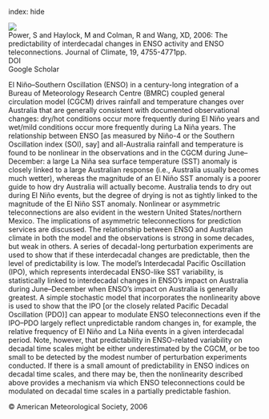 index: hide

<div class="Citation">
    <div class="Citation-thumb CitationThumb-linked"  data-href="https://doi.org/10.1175/jcli3868.1">
      <img src="https://static.claimspace.cloud/climate-study-static/refs/thumbs/14/Power_et_al_2006-thumb.png" />
    </div>

  <div class="Citation-body">
    <div class="Citation-text">Power, S and Haylock, M and Colman, R and Wang, XD, 2006: The predictability of interdecadal changes in ENSO activity and ENSO teleconnections. <span class="Article-journal">Journal of Climate, </span><span class="Article-volume">19, </span>4755-4771pp.</div>
    <div class="Citation-links">
      <div class="CitationLink" data-href="https://doi.org/10.1175/jcli3868.1">
        <div class="CitationLink-icon CitationLink-Doi"></div>
        <div class="CitationLink-text">DOI</div>
      </div>
      <div class="CitationLink" data-href="https://scholar.google.com/scholar?q=10.1175/jcli3868.1">
        <div class="CitationLink-icon CitationLink-Scholar"></div>
        <div class="CitationLink-text">Google Scholar</div>
      </div>
    </div>
  </div>
</div>

El Niño–Southern Oscillation (ENSO) in a century-long integration of a Bureau of Meteorology Research Centre (BMRC) coupled general circulation model (CGCM) drives rainfall and temperature changes over Australia that are generally consistent with documented observational changes: dry/hot conditions occur more frequently during El Niño years and wet/mild conditions occur more frequently during La Niña years. The relationship between ENSO [as measured by Niño-4 or the Southern Oscillation index (SOI), say] and all-Australia rainfall and temperature is found to be nonlinear in the observations and in the CGCM during June–December: a large La Niña sea surface temperature (SST) anomaly is closely linked to a large Australian response (i.e., Australia usually becomes much wetter), whereas the magnitude of an El Niño SST anomaly is a poorer guide to how dry Australia will actually become. Australia tends to dry out during El Niño events, but the degree of drying is not as tightly linked to the magnitude of the El Niño SST anomaly. Nonlinear or asymmetric teleconnections are also evident in the western United States/northern Mexico. The implications of asymmetric teleconnections for prediction services are discussed. The relationship between ENSO and Australian climate in both the model and the observations is strong in some decades, but weak in others. A series of decadal-long perturbation experiments are used to show that if these interdecadal changes are predictable, then the level of predictability is low. The model’s Interdecadal Pacific Oscillation (IPO), which represents interdecadal ENSO-like SST variability, is statistically linked to interdecadal changes in ENSO’s impact on Australia during June–December when ENSO’s impact on Australia is generally greatest. A simple stochastic model that incorporates the nonlinearity above is used to show that the IPO [or the closely related Pacific Decadal Oscillation (PDO)] can appear to modulate ENSO teleconnections even if the IPO–PDO largely reflect unpredictable random changes in, for example, the relative frequency of El Niño and La Niña events in a given interdecadal period. Note, however, that predictability in ENSO-related variability on decadal time scales might be either underestimated by the CGCM, or be too small to be detected by the modest number of perturbation experiments conducted. If there is a small amount of predictability in ENSO indices on decadal time scales, and there may be, then the nonlinearity described above provides a mechanism via which ENSO teleconnections could be modulated on decadal time scales in a partially predictable fashion.

<div class="Citation-copy">
&copy; American Meteorological Society, 2006
</div>